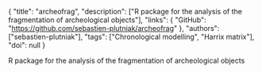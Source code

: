 {
  "title": "archeofrag",
  "description": ["R package for the analysis of the fragmentation of archeological objects"],
  "links": {
    "GitHub": "https://github.com/sebastien-plutniak/archeofrag"
  },
  "authors": ["sebastien-plutniak"],
  "tags": ["Chronological modelling", "Harrix matrix"],
  "doi": null
}

<!-- Generated by csv2md.R – do not edit by hand -->

R package for the analysis of the fragmentation of archeological objects